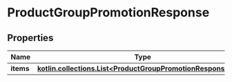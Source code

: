 
# ProductGroupPromotionResponse

## Properties
| Name | Type | Description | Notes |
| ------------ | ------------- | ------------- | ------------- |
| **items** | [**kotlin.collections.List&lt;ProductGroupPromotionResponseItem&gt;**](ProductGroupPromotionResponseItem.md) |  |  [optional] |




